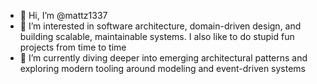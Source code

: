 - 👋 Hi, I’m @mattz1337  
- 👀 I’m interested in software architecture, domain-driven design, and building scalable, maintainable systems. I also like to do stupid fun projects from time to time
- 🌱 I’m currently diving deeper into emerging architectural patterns and exploring modern tooling around modeling and event-driven systems
  
<!---
mattz1337/mattz1337 is a ✨ special ✨ repository because its `README.md` (this file) appears on your GitHub profile.
You can click the Preview link to take a look at your changes.
--->
